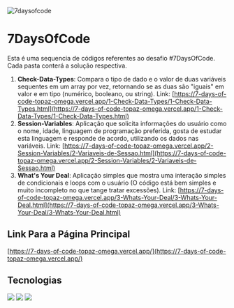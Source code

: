 ![7daysofcode](https://github.com/user-attachments/assets/3466169c-52a0-4192-bc9a-f500aabe6e7d)

# 7DaysOfCode
Esta é uma sequencia de códigos referentes ao desafio #7DaysOfCode. Cada pasta conterá a solução respectiva.
1. <b>Check-Data-Types</b>: Compara o tipo de dado e o valor de duas variáveis sequentes em um array por vez, retornando se as duas são "iguais" em valor e em tipo (numérico, booleano, ou string). Link: [https://7-days-of-code-topaz-omega.vercel.app/1-Check-Data-Types/1-Check-Data-Types.html](https://7-days-of-code-topaz-omega.vercel.app/1-Check-Data-Types/1-Check-Data-Types.html)
2. <b>Session-Variables</b>: Aplicação que solicita informações do usuário como o nome, idade, linguagem de programação preferida, gosta de estudar esta linguagem e responde de acordo, utilizando os dados nas variáveis. Link: [https://7-days-of-code-topaz-omega.vercel.app/2-Session-Variables/2-Variaveis-de-Sessao.html](https://7-days-of-code-topaz-omega.vercel.app/2-Session-Variables/2-Variaveis-de-Sessao.html)
3. <b>What's Your Deal</b>: Aplicação simples que mostra uma interação simples de condicionais e loops com o usuário (O código está bem simples e muito incompleto no que tange tratar excessões). Link: [https://7-days-of-code-topaz-omega.vercel.app/3-Whats-Your-Deal/3-Whats-Your-Deal.html](https://7-days-of-code-topaz-omega.vercel.app/3-Whats-Your-Deal/3-Whats-Your-Deal.html)

## Link Para a Página Principal
[https://7-days-of-code-topaz-omega.vercel.app/](https://7-days-of-code-topaz-omega.vercel.app/)

## Tecnologias
<div>
  <img src="https://img.shields.io/badge/HTML-239120?style=for-the-badge&logo=html5&logoColor=white">
  <img src="https://img.shields.io/badge/CSS-239120?&style=for-the-badge&logo=css3&logoColor=white">
  <img src="https://img.shields.io/badge/JavaScript-F7DF1E?style=for-the-badge&logo=javascript&logoColor=black">
</div>
